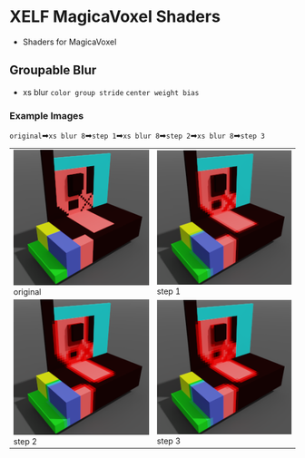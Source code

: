 # XELF MagicaVoxel Shaders
* Shaders for MagicaVoxel

## Groupable Blur

* xs blur `color group stride` `center weight bias`

### Example Images

`original`➡`xs blur 8`➡`step 1`➡`xs blur 8`➡`step 2`➡`xs blur 8`➡`step 3`

|||
|---|---|
|![step 0](image/xs%20blur%208%20step%200.png)<br>original|![step 1](image/xs%20blur%208%20step%201.png)<br>step 1
|![step 2](image/xs%20blur%208%20step%202.png)<br>step 2|![step 3](image/xs%20blur%208%20step%203.png)<br>step 3|
